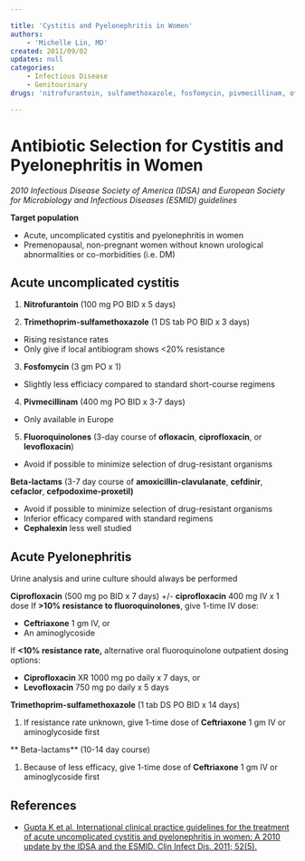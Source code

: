 ```yaml
---

title: 'Cystitis and Pyelonephritis in Women'
authors:
    - 'Michelle Lin, MD'
created: 2011/09/02
updates: null
categories:
    - Infectious Disease
    - Genitourinary
drugs: 'nitrofurantoin, sulfamethoxazole, fosfomycin, pivmecillinam, ofloxacin, ciprofloxacin, levofloxacin, amoxicillin-clavulanate, cefdinir, cefaclor, cefpodoxime-proxetil, trimethoprim-sulfamethoxazole'

---
```






# Antibiotic Selection for Cystitis and Pyelonephritis in Women
*2010 Infectious Disease Society of America (IDSA) and European Society for Microbiology and Infectious Diseases (ESMID) guidelines*

**Target population**
- Acute, uncomplicated cystitis and pyelonephritis in women 
- Premenopausal, non-pregnant women without known urological abnormalities or co-morbidities (i.e. DM)

## Acute uncomplicated cystitis

1. **<span class="drug">Nitrofurantoin</span>** (100 mg PO BID x 5 days)

2. **<span class="drug">Trimethoprim</span>-sulfamethoxazole** (1 DS tab PO BID x 3 days)

  - Rising resistance rates
  - Only give if local antibiogram shows &lt;20% resistance

3. **<span class="drug">Fosfomycin</span>** (3 gm PO x 1) 

  - Slightly less efficiacy compared to standard short-course regimens 

4. **<span class="drug">Pivmecillinam</span>** (400 mg PO BID x 3-7 days) 

  - Only available in Europe

5. **Fluoroquinolones** (3-day course of **<span class="drug">ofloxacin</span>**, **<span class="drug">ciprofloxacin</span>**, or **<span class="drug">levofloxacin</span>**) 

  - Avoid if possible to minimize selection of drug-resistant organisms

**Beta-lactams** (3-7 day course of **<span class="drug">amoxicillin-clavulanate</span>**, **<span class="drug">cefdinir</span>**, **<span class="drug">cefaclor</span>**, **<span class="drug">cefpodoxime-proxetil)</span>**

  - Avoid if possible to minimize selection of drug-resistant organisms
  - Inferior efficacy compared with standard regimens
  - **<span class="drug">Cephalexin</span>** less well studied

## Acute Pyelonephritis

Urine analysis and urine culture should always be performed 

**<span class="drug">Ciprofloxacin</span>** (500 mg po BID x 7 days) +/- **<span class="drug">ciprofloxacin</span>** 400 mg IV x 1 dose
If **&gt;10% resistance to fluoroquinolones**, give 1-time IV dose:
-   **<span class="drug">Ceftriaxone</span>** 1 gm IV, or 
-   An aminoglycoside 

If **&lt;10% resistance rate,** alternative oral fluoroquinolone outpatient dosing options: 
-   **<span class="drug">Ciprofloxacin</span>** XR 1000 mg po daily x 7 days, or
-   **<span class="drug">Levofloxacin</span>** 750 mg po daily x 5 days 

**<span class="drug">Trimethoprim-sulfamethoxazole</span>** (1 tab DS PO BID x 14 days)
1.  If resistance rate unknown, give 1-time dose of **<span class="drug">Ceftriaxone</span>** 1 gm IV or aminoglycoside first

** Beta-lactams** (10-14 day course)
1.  Because of less efficacy, give 1-time dose of **<span class="drug">Ceftriaxone</span>** 1 gm IV or aminoglycoside first 

## References

-   [Gupta K et al. International clinical practice guidelines for the treatment of acute uncomplicated cystitis and pyelonephritis in women: A 2010 update by the IDSA and the ESMID. Clin Infect Dis. 2011; 52(5).](https://www.ncbi.nlm.nih.gov/pubmed/10589881)
